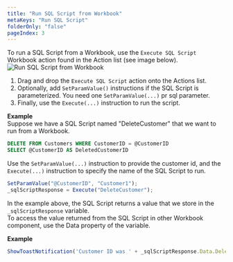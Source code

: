 ```yaml
---
title: "Run SQL Script from Workbook"
metaKeys: "Run SQL Script"
folderOnly: "false"
pageIndex: 3
---
```


To run a SQL Script from a Workbook, use the `Execute SQL Script` Workbook action found in the Action list (see image below).
![Run SQL Script from Workbook](https://profitbasedocs.blob.core.windows.net/images/Run_SQLScript_From_Workbook.png)

1) Drag and drop the `Execute SQL Script` action onto the Actions list.  
2) Optionally, add `SetParamValue()` instructions if the SQL Script is parameterized. You need one `SetParamValue(...)` pr sql parameter.  
3) Finally, use the `Execute(...)` instruction to run the script.

**Example**  
Suppose we have a SQL Script named "DeleteCustomer" that we want to run from a Workbook.
```sql
DELETE FROM Customers WHERE CustomerID = @CustomerID
SELECT @CustomerID AS DeletedCustomerID
```

Use the `SetParamValue(...)` instruction to provide the customer id, and the `Execute(...)` instruction to specify the name of the SQL Script to run.  
```javascript
SetParamValue("@CustomerID", "Customer1");
_sqlScriptResponse = Execute("DeleteCustomer");
```  

In the example above, the SQL Script returns a value that we store in the `_sqlScriptResponse` variable.  
To access the value returned from the SQL Script in other Workbook component, use the Data property of the variable.  

**Example**  
```javascript
ShowToastNotification('Customer ID was ' + _sqlScriptResponse.Data.DeletedCustomerID);
```